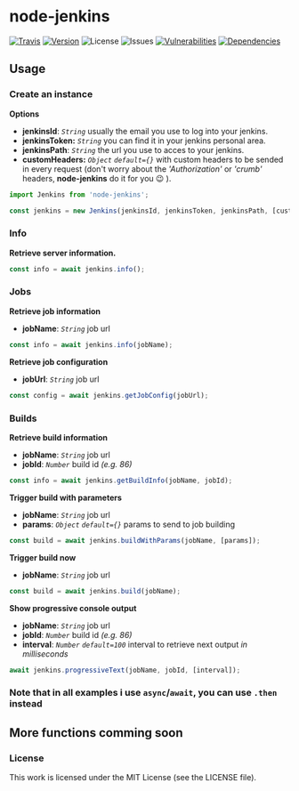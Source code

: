 # node-jenkins

[![Travis][travis-image]][travis-url]
[![Version][npm-image]][npm-url]
![License][license-image]
![Issues][issues-image]
[![Vulnerabilities][vul-image]][vul-url]
[![Dependencies][deps-image]][deps-url]

## Usage

### Create an instance

__Options__

* __jenkinsId__: _`String`_ usually the email you use to log into your jenkins.
* __jenkinsToken:__ _`String`_ you can find it in your jenkins personal area.
* __jenkinsPath__: _`String`_ the url you use to acces to your jenkins.
* __customHeaders:__ _`Object`_ _`default={}`_ with custom headers to be sended in every request (don't worry about the _'Authorization'_ or _'crumb'_ headers, __node-jenkins__ do it for you :wink: ).

```js
import Jenkins from 'node-jenkins';

const jenkins = new Jenkins(jenkinsId, jenkinsToken, jenkinsPath, [customHeaders]);
```


### Info

__Retrieve server information.__

```js
const info = await jenkins.info();
```


### Jobs

__Retrieve job information__

* __jobName__: _`String`_ job url

```js
const info = await jenkins.info(jobName);
```

__Retrieve job configuration__

* __jobUrl__: _`String`_ job url

```js
const config = await jenkins.getJobConfig(jobUrl);
```


### Builds

__Retrieve build information__

* __jobName__: _`String`_ job url
* __jobId__: _`Number`_ build id _(e.g. 86)_

```js
const info = await jenkins.getBuildInfo(jobName, jobId);
```

__Trigger build with parameters__

* __jobName__: _`String`_ job url
* __params__: _`Object`_ _`default={}`_ params to send to job building

```js
const build = await jenkins.buildWithParams(jobName, [params]);
```

__Trigger build now__

* __jobName__: _`String`_ job url

```js
const build = await jenkins.build(jobName);
```

__Show progressive console output__

* __jobName__: _`String`_ job url
* __jobId__: _`Number`_ build id _(e.g. 86)_
* __interval__: _`Number`_ _`default=100`_ interval to retrieve next output _in milliseconds_

```js
await jenkins.progressiveText(jobName, jobId, [interval]);
```

### Note that in all examples i use `async`/`await`, you can use `.then` instead

## More functions comming soon


### License

This work is licensed under the MIT License (see the LICENSE file).


[travis-image]: https://travis-ci.org/cuni0716/node-jenkins.svg?branch=master
[travis-url]: https://travis-ci.org/cuni0716/node-jenkins
[license-image]: https://img.shields.io/npm/l/node-jenkins.svg
[issues-image]: https://img.shields.io/github/issues/cuni0716/node-jenkins.svg
[deps-image]: https://david-dm.org/cuni0716/node-jenkins.svg
[deps-url]: https://david-dm.org/cuni0716/node-jenkins
[vul-image]: https://snyk.io/test/github/cuni0716/node-jenkins.git/badge.svg
[vul-url]: https://snyk.io/test/github/cuni0716/node-jenkins.git
[npm-image]: https://img.shields.io/npm/v/node-jenkins.svg
[npm-url]: https://npmjs.org/package/node-jenkins
